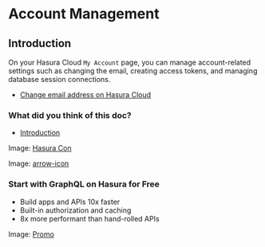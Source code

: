 # Account Management

## Introduction​

On your Hasura Cloud `My Account` page, you can manage account-related settings such as changing the email, creating
access tokens, and managing database session connections.

- [ Change email address on Hasura Cloud ](https://hasura.io/docs/latest/hasura-cloud/account-management/email-change/)


### What did you think of this doc?

- [ Introduction ](https://hasura.io/docs/latest/hasura-cloud/account-management/index/#introduction)


Image: [ Hasura Con ](https://res.cloudinary.com/dh8fp23nd/image/upload/v1686154570/hasura-con-2023/has-con-light-date_r2a2ud.png)

Image: [ arrow-icon ](https://res.cloudinary.com/dh8fp23nd/image/upload/v1683723549/main-web/chevron-right_ldbi7d.png)

### Start with GraphQL on Hasura for Free

- Build apps and APIs 10x faster
- Built-in authorization and caching
- 8x more performant than hand-rolled APIs


Image: [ Promo ](https://hasura.io/docs/assets/images/hasura-free-ff60e409244e0ea12b5a3045d1a9096b.png)